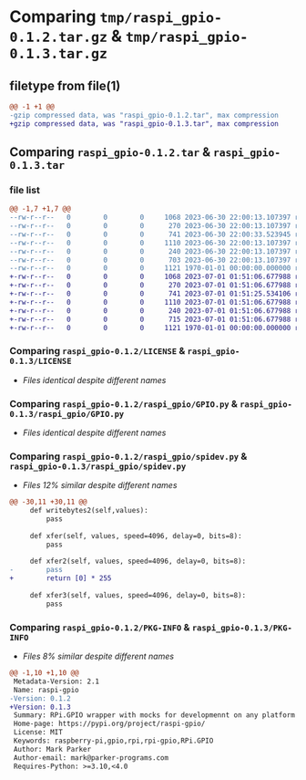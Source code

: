 # Comparing `tmp/raspi_gpio-0.1.2.tar.gz` & `tmp/raspi_gpio-0.1.3.tar.gz`

## filetype from file(1)

```diff
@@ -1 +1 @@
-gzip compressed data, was "raspi_gpio-0.1.2.tar", max compression
+gzip compressed data, was "raspi_gpio-0.1.3.tar", max compression
```

## Comparing `raspi_gpio-0.1.2.tar` & `raspi_gpio-0.1.3.tar`

### file list

```diff
@@ -1,7 +1,7 @@
--rw-r--r--   0        0        0     1068 2023-06-30 22:00:13.107397 raspi_gpio-0.1.2/LICENSE
--rw-r--r--   0        0        0      270 2023-06-30 22:00:13.107397 raspi_gpio-0.1.2/README.md
--rw-r--r--   0        0        0      741 2023-06-30 22:00:33.523945 raspi_gpio-0.1.2/pyproject.toml
--rw-r--r--   0        0        0     1110 2023-06-30 22:00:13.107397 raspi_gpio-0.1.2/raspi_gpio/GPIO.py
--rw-r--r--   0        0        0      240 2023-06-30 22:00:13.107397 raspi_gpio-0.1.2/raspi_gpio/__init__.py
--rw-r--r--   0        0        0      703 2023-06-30 22:00:13.107397 raspi_gpio-0.1.2/raspi_gpio/spidev.py
--rw-r--r--   0        0        0     1121 1970-01-01 00:00:00.000000 raspi_gpio-0.1.2/PKG-INFO
+-rw-r--r--   0        0        0     1068 2023-07-01 01:51:06.677988 raspi_gpio-0.1.3/LICENSE
+-rw-r--r--   0        0        0      270 2023-07-01 01:51:06.677988 raspi_gpio-0.1.3/README.md
+-rw-r--r--   0        0        0      741 2023-07-01 01:51:25.534106 raspi_gpio-0.1.3/pyproject.toml
+-rw-r--r--   0        0        0     1110 2023-07-01 01:51:06.677988 raspi_gpio-0.1.3/raspi_gpio/GPIO.py
+-rw-r--r--   0        0        0      240 2023-07-01 01:51:06.677988 raspi_gpio-0.1.3/raspi_gpio/__init__.py
+-rw-r--r--   0        0        0      715 2023-07-01 01:51:06.677988 raspi_gpio-0.1.3/raspi_gpio/spidev.py
+-rw-r--r--   0        0        0     1121 1970-01-01 00:00:00.000000 raspi_gpio-0.1.3/PKG-INFO
```

### Comparing `raspi_gpio-0.1.2/LICENSE` & `raspi_gpio-0.1.3/LICENSE`

 * *Files identical despite different names*

### Comparing `raspi_gpio-0.1.2/raspi_gpio/GPIO.py` & `raspi_gpio-0.1.3/raspi_gpio/GPIO.py`

 * *Files identical despite different names*

### Comparing `raspi_gpio-0.1.2/raspi_gpio/spidev.py` & `raspi_gpio-0.1.3/raspi_gpio/spidev.py`

 * *Files 12% similar despite different names*

```diff
@@ -30,11 +30,11 @@
     def writebytes2(self,values):
         pass
 
     def xfer(self, values, speed=4096, delay=0, bits=8):
         pass
 
     def xfer2(self, values, speed=4096, delay=0, bits=8):
-        pass
+        return [0] * 255
 
     def xfer3(self, values, speed=4096, delay=0, bits=8):
         pass
```

### Comparing `raspi_gpio-0.1.2/PKG-INFO` & `raspi_gpio-0.1.3/PKG-INFO`

 * *Files 8% similar despite different names*

```diff
@@ -1,10 +1,10 @@
 Metadata-Version: 2.1
 Name: raspi-gpio
-Version: 0.1.2
+Version: 0.1.3
 Summary: RPi.GPIO wrapper with mocks for developmennt on any platform
 Home-page: https://pypi.org/project/raspi-gpio/
 License: MIT
 Keywords: raspberry-pi,gpio,rpi,rpi-gpio,RPi.GPIO
 Author: Mark Parker
 Author-email: mark@parker-programs.com
 Requires-Python: >=3.10,<4.0
```

